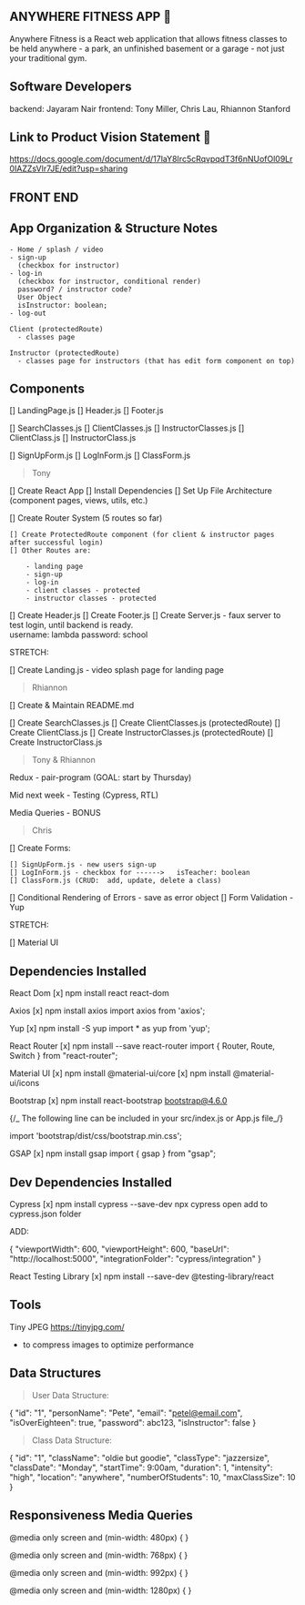 ## ANYWHERE FITNESS APP 📱

Anywhere Fitness is a React web application that allows fitness classes to be held anywhere - a park, an unfinished basement or a garage - not just your traditional gym.

## Software Developers

backend: Jayaram Nair
frontend: Tony Miller, Chris Lau, Rhiannon Stanford

## Link to Product Vision Statement 📝

https://docs.google.com/document/d/17laY8Irc5cRqvpqdT3f6nNUofOl09Lr0IAZZsVlr7JE/edit?usp=sharing

## FRONT END

## App Organization & Structure Notes

    - Home / splash / video
    - sign-up
      (checkbox for instructor)
    - log-in
      (checkbox for instructor, conditional render)
      password? / instructor code?
      User Object
      isInstructor: boolean;
    - log-out

    Client (protectedRoute)
      - classes page

    Instructor (protectedRoute)
      - classes page for instructors (that has edit form component on top)

## Components

[] LandingPage.js
[] Header.js
[] Footer.js

[] SearchClasses.js
[] ClientClasses.js
[] InstructorClasses.js
[] ClientClass.js
[] InstructorClass.js

[] SignUpForm.js
[] LogInForm.js
[] ClassForm.js

> Tony

[] Create React App
[] Install Dependencies
[] Set Up File Architecture (component pages, views, utils, etc.)

[] Create Router System (5 routes so far)

    [] Create ProtectedRoute component (for client & instructor pages after successful login)
    [] Other Routes are:

        - landing page
        - sign-up
        - log-in
        - client classes - protected
        - instructor classes - protected

[] Create Header.js
[] Create Footer.js
[] Create Server.js - faux server to test login, until backend is ready.  
      username: lambda
      password: school

STRETCH:

[] Create Landing.js - video splash page for landing page

> Rhiannon

[] Create & Maintain README.md

[] Create SearchClasses.js
[] Create ClientClasses.js (protectedRoute)
[] Create ClientClass.js
[] Create InstructorClasses.js (protectedRoute)
[] Create InstructorClass.js

> Tony & Rhiannon

Redux - pair-program (GOAL: start by Thursday)

Mid next week - Testing (Cypress, RTL)

Media Queries - BONUS

> Chris

[] Create Forms:

    [] SignUpForm.js - new users sign-up
    [] LogInForm.js - checkbox for ------>   isTeacher: boolean
    [] ClassForm.js (CRUD:  add, update, delete a class)

[] Conditional Rendering of Errors - save as error object
[] Form Validation - Yup

STRETCH:

[] Material UI

## Dependencies Installed

React Dom
[x] npm install react react-dom

Axios
[x] npm install axios
import axios from 'axios';

Yup
[x] npm install -S yup
import \* as yup from 'yup';

React Router
[x] npm install --save react-router
import { Router, Route, Switch } from "react-router";

Material UI
[x] npm install @material-ui/core
[x] npm install @material-ui/icons

Bootstrap
[x] npm install react-bootstrap bootstrap@4.6.0

{/_ The following line can be included in your src/index.js or App.js file_/}

import 'bootstrap/dist/css/bootstrap.min.css';

GSAP
[x] npm install gsap
import { gsap } from "gsap";

## Dev Dependencies Installed

Cypress
[x] npm install cypress --save-dev
npx cypress open
add to cypress.json folder

ADD:

{
"viewportWidth": 600,
"viewportHeight": 600,
"baseUrl": "http://localhost:5000",
"integrationFolder": "cypress/integration"
}

React Testing Library
[x] npm install --save-dev @testing-library/react

## Tools

Tiny JPEG https://tinyjpg.com/
- to compress images to optimize performance

## Data Structures

> User Data Structure:

  { "id": "1", "personName": "Pete", "email": "petel@email.com", "isOverEighteen": true, "password": abc123, "isInstructor": false }

> Class Data Structure:

  { "id": "1", "className": "oldie but goodie", "classType": "jazzersize", "classDate": "Monday", "startTime": 9:00am, "duration": 1, "intensity": "high", "location": "anywhere", "numberOfStudents": 10, "maxClassSize": 10 }


## Responsiveness Media Queries

<!-- mobile -->
@media only screen and (min-width: 480px) {
}

<!-- tablet -->
@media only screen and (min-width: 768px) {
}

<!-- desktop -->
@media only screen and (min-width: 992px) {
}

<!-- wide-screen -->
@media only screen and (min-width: 1280px) {
}
